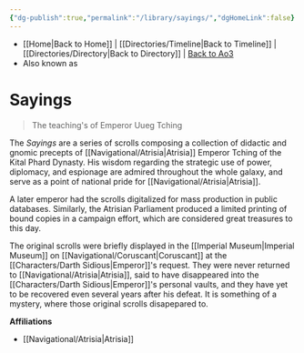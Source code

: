 ```yaml
---
{"dg-publish":true,"permalink":"/library/sayings/","dgHomeLink":false}
---
```


- [[Home\|Back to Home]] | [[Directories/Timeline\|Back to Timeline]] | [[Directories/Directory\|Back to Directory]] | [Back to Ao3](https://archiveofourown.org/works/19334440/chapters/45992584)
- Also known as

# Sayings
>The teaching's of Emperor Uueg Tching

The *Sayings* are a series of scrolls composing a collection of didactic and gnomic precepts of [[Navigational/Atrisia\|Atrisia]] Emperor Tching of the Kital Phard Dynasty. His wisdom regarding the strategic use of power, diplomacy, and espionage are admired throughout the whole galaxy, and serve as a point of national pride for [[Navigational/Atrisia\|Atrisia]]. 

A later emperor had the scrolls digitalized for mass production in public databases. Similarly, the Atrisian Parliament produced a limited printing of bound copies in a campaign effort, which are considered great treasures to this day. 

The original scrolls were briefly displayed in the [[Imperial Museum\|Imperial Museum]] on [[Navigational/Coruscant\|Coruscant]] at the [[Characters/Darth Sidious\|Emperor]]'s request. They were never returned to [[Navigational/Atrisia\|Atrisia]], said to have disappeared into the [[Characters/Darth Sidious\|Emperor]]'s personal vaults, and they have yet to be recovered even several years after his defeat. It is something of a mystery, where those original scrolls disapepared to. 

**Affiliations** 
- [[Navigational/Atrisia\|Atrisia]]